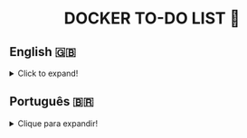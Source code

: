 <h1 align="center">DOCKER TO-DO LIST 🐋</h1>

## English 🇬🇧
<details>
  <summary>Click to expand!</summary>
  
### Description
This project was developed during the Back-end module at [Trybe](https://www.betrybe.com/) in July, 2022. In it, a full-stack application was provided, divided into Back-end, Front-end and tests. The latter to validate if the Back-end and Front-end were connected correctly.   
The to-do application has it's own README.md, which was used as refference during the project's development.   
The challenge was to create images for each piece of the application and configure them using a docker-compose file.

### Technologies and Tools 
This project was developed using Docker.
- Docker Command Line Interface (CLI) Commands;
- Dockerfile;
- Docker-compose.
<br>
<img src="https://user-images.githubusercontent.com/96205316/185253359-6d9ea996-b398-43d0-bd75-bcbef416bcf3.png" width="200" alt="docker-icon"/>
<br>
Docker is an open platform for developing, shipping and running applications throught containerization, allowing them to be isolated. Docker-compose configures each application's container and allows them to be connected.

### Installation

1. Create a directory using the **mkdir** command:
```
  mkdir saraivais-projects
```

2. Access the directory using the **cd** command and clone the repository:
```
  cd saraivais-projects
  git clone git@github.com:saraivais/docker-to-do-list.git
```

3. Access the project directory:
```
  cd docker-to-do-list
```

4. Access the **docker** directory to and use the **docker-compose up -d** command to create and start the containers:
```
  cd docker
  docker-compose up -d
```

5. Lastly, access the project via browser, using the following url:
```
  http://localhost:3000
```



</details>

## Português 🇧🇷
<details>
  <summary>Clique para expandir!</summary>
  
### Descrição
Este projeto foi desenvolvido durante o módulo Back-end na [Trybe](https://www.betrybe.com/) em Julho de 2022. Nele foi disponibilizada uma aplicação full-stack dividida em Back-end, Front-end e teste. Este último validando se Back-end e Front-end estavam corretamente conectados.   
A aplicação to-do list possui seu próprio README.md, que foi utilizado como referência durante o desenvolvimento do projeto.   
O desafio foi criar imagens para cada parte da aplicação e configurá-las usando um arquivo docker-compose.

### Tecnologias e Ferramentas
Este projeto foi desenvolvido utilizando Docker.
- Comandos na Interface de Linha de Comando (CLI) do Docker;
- Dockerfile;
- Docker-compose.
<br>
<img src="https://user-images.githubusercontent.com/96205316/185253359-6d9ea996-b398-43d0-bd75-bcbef416bcf3.png" width="200" alt="docker-icon"/>
<br>
O Docker é uma plataforma aberta para desenvolver, enviar e executar aplicativos por meio da conteinerização, permitindo que eles sejam isolados. O Docker-compose configura o contêiner de cada aplicativo e permite que eles sejam conectados.

### Instalação
1. Crie um diretório usando o comando **mkdir**:
```
  mkdir saraivais-projetos
```

2. Acesse o diretório usando o comando **cd** e clone o repositório:
```
  cd saraivais-projetos
  git clone git@github.com:saraivais/docker-to-do-list.git
```

3. Acesse o diretório do projeto:
```
  cd docker-to-do-list
```

4. Acesse o diretório **docker** e use o comando **docker-compose up -d** para criar e iniciar os contêineres:
```
  cd docker
  docker-compose up -d
```


5. Por fim, acesse o projeto via navegador, usando a seguinte url:
```
  http://localhost:3000
```

</details>

